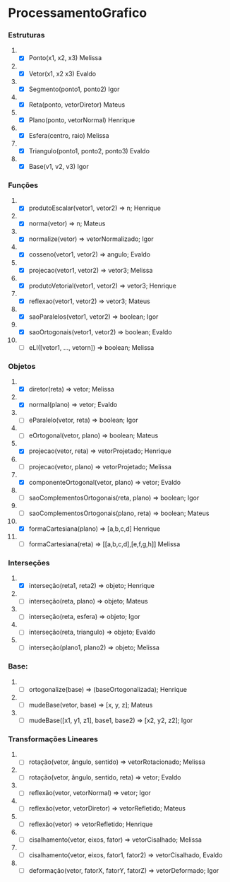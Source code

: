 # ProcessamentoGrafico

### Estruturas
  
  
1. - [x] Ponto(x1, x2, x3) Melissa 
2. - [x] Vetor(x1, x2 x3) Evaldo
3. - [x] Segmento(ponto1, ponto2) Igor
4. - [x] Reta(ponto, vetorDiretor) Mateus
5. - [x] Plano(ponto, vetorNormal) Henrique
6. - [x] Esfera(centro, raio) Melissa
7. - [x] Triangulo(ponto1, ponto2, ponto3) Evaldo
8. - [x] Base(v1, v2, v3)  Igor

### Funções

1. - [x] produtoEscalar(vetor1, vetor2) => n; Henrique
2. - [x] norma(vetor) => n; Mateus
3. - [x] normalize(vetor) => vetorNormalizado; Igor
4. - [x] cosseno(vetor1, vetor2) => angulo; Evaldo
5. - [x] projecao(vetor1, vetor2) => vetor3; Melissa
6. - [x] produtoVetorial(vetor1, vetor2) => vetor3; Henrique
7. - [x] reflexao(vetor1, vetor2) => vetor3; Mateus
8. - [x] saoParalelos(vetor1, vetor2) => boolean; Igor
7. - [x] saoOrtogonais(vetor1, vetor2) => boolean; Evaldo
8. - [ ] eLI([vetor1, ..., vetorn]) => boolean; Melissa

### Objetos

1. - [x] diretor(reta) => vetor; Melissa
2. - [x] normal(plano) => vetor; Evaldo
3. - [ ] eParalelo(vetor, reta) => boolean; Igor
4. - [ ] eOrtogonal(vetor, plano) => boolean; Mateus
5. - [x] projecao(vetor, reta) => vetorProjetado; Henrique
6. - [ ] projecao(vetor, plano) => vetorProjetado; Melissa
7. - [x] componenteOrtogonal(vetor, plano) => vetor; Evaldo
8. - [ ] saoComplementosOrtogonais(reta, plano) => boolean; Igor
9. - [ ] saoComplementosOrtogonais(plano, reta) => boolean; Mateus
10. - [x] formaCartesiana(plano) => [a,b,c,d]  Henrique
11. - [ ] formaCartesiana(reta) => [[a,b,c,d],[e,f,g,h]]  Melissa

### Interseções

1. - [X] interseção(reta1, reta2) => objeto; Henrique
2. - [ ] interseção(reta, plano) => objeto; Mateus
3. - [ ] interseção(reta, esfera) => objeto; Igor
4. - [ ] interseção(reta, triangulo) => objeto; Evaldo
5. - [ ] interseção(plano1, plano2) => objeto; Melissa

### Base:

1. - [ ] ortogonalize(base) => (baseOrtogonalizada); Henrique
2. - [ ] mudeBase(vetor, base) => [x, y, z]; Mateus
3. - [ ] mudeBase([x1, y1, z1], base1, base2) => [x2, y2, z2]; Igor

### Transformações Lineares

1. - [ ] rotação(vetor, ângulo, sentido) => vetorRotacionado; Melissa
2. - [ ] rotação(vetor, ângulo, sentido, reta) => vetor; Evaldo
3. - [ ] reflexão(vetor, vetorNormal) => vetor;  Igor
4. - [ ] reflexão(vetor, vetorDiretor) => vetorRefletido; Mateus
5. - [ ] reflexão(vetor) => vetorRefletido; Henrique
6. - [ ] cisalhamento(vetor, eixos, fator) => vetorCisalhado; Melissa
7. - [ ] cisalhamento(vetor, eixos, fator1, fator2) => vetorCisalhado, Evaldo
8. - [ ] deformação(vetor, fatorX, fatorY, fatorZ) => vetorDeformado;  Igor
